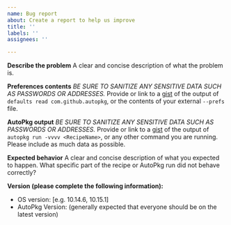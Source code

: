 ```yaml
---
name: Bug report
about: Create a report to help us improve
title: ''
labels: ''
assignees: ''

---
```


**Describe the problem**
A clear and concise description of what the problem is.

**Preferences contents**
*BE SURE TO SANITIZE ANY SENSITIVE DATA SUCH AS PASSWORDS OR ADDRESSES.*
Provide or link to a [gist](https://gist.github.com) of the output of `defaults read com.github.autopkg`, or the contents of your external `--prefs` file. 

**AutoPkg output**
*BE SURE TO SANITIZE ANY SENSITIVE DATA SUCH AS PASSWORDS OR ADDRESSES.*
Provide or link to a [gist](https://gist.github.com) of the output of `autopkg run -vvvv <RecipeName>`, or any other command you are running. Please include as much data as possible.

**Expected behavior**
A clear and concise description of what you expected to happen. What specific part of the recipe or AutoPkg run did not behave correctly?

**Version (please complete the following information):**
- OS version: [e.g. 10.14.6, 10.15.1]
- AutoPkg Version: (generally expected that everyone should be on the latest version)
